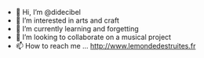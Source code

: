 - 👋 Hi, I’m @didecibel
- 👀 I’m interested in arts and craft
- 🌱 I’m currently learning and forgetting
- 💞️ I’m looking to collaborate on a musical project
- 📫 How to reach me ... http://www.lemondedestruites.fr

<!---
didecibel/didecibel is a ✨ special ✨ repository because its `README.md` (this file) appears on your GitHub profile.
You can click the Preview link to take a look at your changes.
--->
